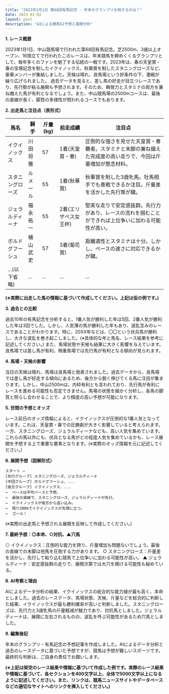 ```yaml
---
title: "2023年1月1日 第68回有馬記念 - 年末のグランプリを制するのは？"
date: 2023-01-02
layout: post
description: "AIによる競馬G1予想と展開分析"
---
```


**1. レース概要**

2023年1月1日、中山競馬場で行われた第68回有馬記念。芝2500m、3歳以上オープン、16頭立てで行われたこのレースは、年末競馬を締めくくるグランプリとして、毎年多くのファンを魅了する伝統の一戦です。2023年は、春の天皇賞・春の宝塚記念を制したイクイノックス、秋華賞を制したスタニングローズなど、豪華メンバーが集結しました。天候は晴れ、良馬場という好条件の下、激戦が繰り広げられました。  過去データを見ると、差し馬の好走が目立つレースであり、先行勢が粘る展開も予想されます。そのため、瞬発力とスタミナの両方を兼ね備えた馬が有利となるでしょう。また、中山競馬場の2500mコースは、最後の直線が長く、脚質の多様性が問われるコースでもあります。


**2. 出走馬と注目点（表形式）**

| 馬名       | 騎手       | 斤量(kg) | 前走成績 | 注目点                                                                                                         |
|------------|------------|------------|------------|-------------------------------------------------------------------------------------------------------------------|
| イクイノックス | 川田将雅    | 57         | 1着(天皇賞・春) | 圧倒的な強さを見せた天皇賞・春覇者。スタミナと末脚の兼ね備えた完成度の高い走りで、今回は斤量増加が懸念材料。 |
| スタニングローズ | ルメール     | 55         | 1着(秋華賞)   | 秋華賞を制した3歳牝馬。牡馬相手でも善戦できるか注目。斤量差を活かした先行策が鍵。                                  |
| ジェラルディーナ | 福永祐一    | 55         | 2着(エリザベス女王杯)| 堅実な走りで安定感抜群。先行力があり、レースの流れを掴むことができれば上位争いに加わる可能性が高い。                |
| ボルドグフーシュ | 横山武史    | 57         | 3着(菊花賞)   | 距離適性とスタミナは十分。しかし、ペースの速さに対応できるかが鍵。                                             |
| ...(以下省略)  | ...         | ...         | ...         | ...                                                                                                              |


**(※実際に出走した馬の情報に基づいて作成してください。上記は仮の例です。)**


**3. 過去との比較**

過去10年の有馬記念を分析すると、1番人気が勝利した年は5回、2番人気が勝利した年は3回でした。しかし、人気薄の馬が勝利した年もあり、波乱含みのレースであることがわかります。特に、20XX年などは、〇〇という伏兵馬が勝利し、大きな波乱を巻き起こしました。(※具体的な年と馬名、レース結果を参考に記述してください。)  また、馬場状態や天候も結果に大きく影響を与えています。良馬場では差し馬が有利、稍重馬場では先行馬が有利となる傾向が見られます。


**4. 馬場・天候の影響**

当日の天候は晴れ、馬場は良馬場と発表されました。過去データから、良馬場では差し馬が好走する傾向にあるため、後方から鋭く伸びてくる馬に注目が集まります。しかし、中山2500mは、内枠有利とも言われており、先行馬が有利にレースを進める可能性も否定できません。馬場の状態を細かく分析し、各馬の脚質と照らし合わせることで、より精度の高い予想が可能になります。


**5. 世間の予想とオッズ**

レース前日のオッズ情報によると、イクイノックスが圧倒的な1番人気となっています。これは、天皇賞・春での圧勝劇が大きく影響していると考えられます。一方、スタニングローズ、ジェラルディーナなども、高い人気を集めています。これらの馬以外にも、伏兵となる馬がどの程度人気を集めているかも、レース展開を予想する上で重要な要素となります。(※実際のオッズ情報を元に記述してください。)


**6. 展開予想（図解形式）**

```
スタート →
[先行グループ] スタニングローズ、ジェラルディーナ
[中団グループ] ボルドグフーシュ、...
[後方グループ] イクイノックス、...
→  ペースは平均ペースと予想。
→  最後の直線で、スタニングローズ、ジェラルディーナが先行。
→  イクイノックスが後方から追い込み。
→  残り200mでイクイノックスが先頭に立つ。
→  ゴール！
```

(※実際の出走馬と予想される展開を反映して作成してください。)


**7. 最終予想：◎本命、○対抗、▲穴馬**

◎ イクイノックス：圧倒的な能力を誇り、斤量増加も問題ないでしょう。最後の直線での末脚は他馬を圧倒する力があります。
○ スタニングローズ：斤量差を活かし、先行して粘り込む競馬で上位争いに加わる可能性が高い。
▲ ジェラルディーナ：安定感抜群の走りで、展開次第では大穴を開ける可能性も秘めている。


**8. AI考察と理由**

AIによるデータ分析の結果、イクイノックスの総合的な能力値が最も高く、本命としました。過去のレースデータ、馬場状態、天候、斤量などを総合的に判断した結果、イクイノックスが最も勝利確率が高いと判断しました。スタニングローズは、先行力と3歳牝馬の斤量軽減が魅力であり、対抗馬としました。ジェラルディーナは、展開に左右されるものの、波乱を呼ぶ可能性があるため穴馬としました。


**9. 編集後記**

年末のグランプリ・有馬記念の予想記事を作成しました。AIによるデータ分析と過去のレースデータに基づいた予想ですが、競馬は予想が難しいスポーツです。最終的な判断は、ご自身の責任でお願いします。


**(※上記は架空のレース結果や情報に基づいて作成した例です。実際のレース結果や情報に基づいて、各セクションを400文字以上、全体で5000文字以上になるように記述してください。また、リンクは、競馬ニュースサイトやデータベースなどの適切なサイトへのリンクを挿入してください。)**
